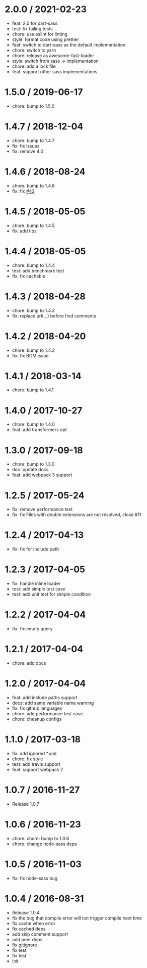
2.0.0 / 2021-02-23
==================

  * feat: 2.0 for dart-sass
  * test: fix failing tests
  * chore: use eslint for linting
  * style: format code using prettier
  * feat: switch to  dart-sass as the default implementation
  * chore: switch to yarn
  * chore: release as awesome-fast-loader
  * style: switch from sass → implementation
  * chore: add a lock file
  * feat: support other sass implementations

1.5.0 / 2019-06-17
==================

  * chore: bump to 1.5.0

1.4.7 / 2018-12-04
==================

  * chore: bump to 1.4.7
  * fix: fix issues
  * fix: remove 4.0

1.4.6 / 2018-08-24
==================

  * chore: bump to 1.4.6
  * fix: fix [#42](http://github.com/yibn2008/fast-sass-loader/issues/42)

1.4.5 / 2018-05-05
==================

  * chore: bump to 1.4.5
  * fix: add tips

1.4.4 / 2018-05-05
==================

  * chore: bump to 1.4.4
  * test: add benchmark test
  * fix: fix cachable

1.4.3 / 2018-04-28
==================

  * chore: bump to 1.4.3
  * fix: replace url(...) before find comments

1.4.2 / 2018-04-20
==================

  * chore: bump to 1.4.2
  * fix: fix BOM issue

1.4.1 / 2018-03-14
==================

  * chore: bump to 1.4.1

1.4.0 / 2017-10-27
==================

  * chore: bump to 1.4.0
  * feat: add transformers opt

1.3.0 / 2017-09-18
==================

  * chore: bump to 1.3.0
  * doc: update docs
  * feat: add webpack 3 support

1.2.5 / 2017-05-24
==================

  * fix: remove performance test
  * fix: fix Files with double extensions are not resolved, close #11

1.2.4 / 2017-04-13
==================

  * fix: fix for include path

1.2.3 / 2017-04-05
==================

  * fix: handle inline loader
  * test: add simple test case
  * test: add unit test for simple condition

1.2.2 / 2017-04-04
==================

  * fix: fix empty query

1.2.1 / 2017-04-04
==================

  * chore: add docs

1.2.0 / 2017-04-04
==================

  * feat: add include paths support
  * docs: add same variable name warning
  * fix: fix github languages
  * chore: add performance test case
  * chore: cheanup configs

1.1.0 / 2017-03-18
==================

  * fix: add ignored \*.yml
  * chore: fix style
  * test: add travis support
  * feat: support webpack 2

1.0.7 / 2016-11-27
==================

  * Release 1.0.7

1.0.6 / 2016-11-23
==================

  * chore: chore: bump to 1.0.6
  * chore: change node-sass deps

1.0.5 / 2016-11-03
==================

  * fix: fix node-sass bug

1.0.4 / 2016-08-31
==================

  * Release 1.0.4
  * fix the bug that compile error will not trigger compile next time
  * fix cache when error
  * fix  cached deps
  * add skip comment support
  * add peer deps
  * fix gitignore
  * fix test
  * fix test
  * init
